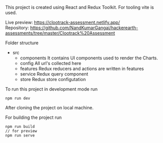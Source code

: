 
This project is created using React and Redux Toolkit.
For tooling vite is used.

Live preview: https://clootrack-assessment.netlify.app/  
Repository: https://github.com/NandKumarGangai/hackerearth-assessments/tree/master/Clootrack%20Assessment  

Folder structure
- src
    - components
        It contains UI components used to render the Charts.
    - config
        All url's collected here
    - features
        Redux reducers and actions are written in features
    - service
        Redux query component
    - store
        Redux store configutation

To run this project in development mode run
```
npm run dev
```
After cloning the project on local machine.

For building the project run 
```
npm run build
// for preview
npm run serve
```

